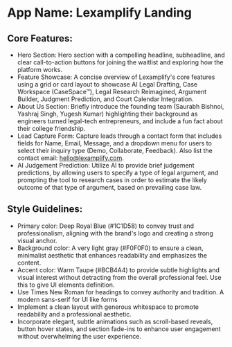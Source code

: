 # **App Name**: Lexamplify Landing

## Core Features:

- Hero Section: Hero section with a compelling headline, subheadline, and clear call-to-action buttons for joining the waitlist and exploring how the platform works.
- Feature Showcase: A concise overview of Lexamplify's core features using a grid or card layout to showcase AI Legal Drafting, Case Workspace (CaseSpace™), Legal Research Reimagined, Argument Builder, Judgment Prediction, and Court Calendar Integration.
- About Us Section: Briefly introduce the founding team (Saurabh Bishnoi, Yashraj Singh, Yugesh Kumar) highlighting their background as engineers turned legal-tech entrepreneurs, and include a fun fact about their college friendship.
- Lead Capture Form: Capture leads through a contact form that includes fields for Name, Email, Message, and a dropdown menu for users to select their inquiry type (Demo, Collaborate, Feedback).  Also list the contact email: hello@lexamplify.com.
- AI Judgement Prediction: Utilize AI to provide brief judgement predictions, by allowing users to specify a type of legal argument, and prompting the tool to research cases in order to estimate the likely outcome of that type of argument, based on prevailing case law.

## Style Guidelines:

- Primary color: Deep Royal Blue (#1C1D58) to convey trust and professionalism, aligning with the brand's logo and creating a strong visual anchor.
- Background color: A very light gray (#F0F0F0) to ensure a clean, minimalist aesthetic that enhances readability and emphasizes the content.
- Accent color: Warm Taupe (#BCB4A4) to provide subtle highlights and visual interest without detracting from the overall professional feel. Use this to give UI elements definition.
- Use Times New Roman for headings to convey authority and tradition.  A modern sans-serif for UI like forms
- Implement a clean layout with generous whitespace to promote readability and a professional aesthetic.
- Incorporate elegant, subtle animations such as scroll-based reveals, button hover states, and section fade-ins to enhance user engagement without overwhelming the user experience.